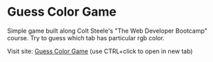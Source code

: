 # Guess Color Game

Simple game built along Colt Steele's "The Web Developer Bootcamp" course. 
Try to guess which tab has particular rgb color.

Visit site:
 <a href="https://danogo.github.io/guessColorGame/" target="_blank">Guess Color Game</a> (use CTRL+click to open in new tab)
